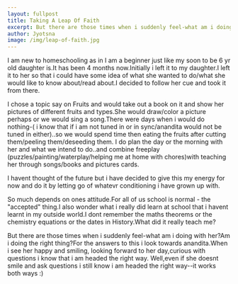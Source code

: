 ```yaml
---
layout: fullpost
title: Taking A Leap Of Faith
excerpt: But there are those times when i suddenly feel-what am i doing with her?Am i doing the right thing?For the answers to this i look towards anandita.When i see her happy and smiling, looking forward to her day,curious with questions i know that i am headed the right way. - Jyotsna
author: Jyotsna
image: /img/leap-of-faith.jpg
---
```

I am new to homeschooling as in I am a beginner just like my soon to be 6 yr old daughter is.It has been 4 months now.Initially i left it to my daughter.I left it to her so that i could have some idea of what she wanted to do/what she would like to know about/read about.I decided to follow her cue and took it from there.

I chose a topic say on Fruits and would take out a book on it and show her pictures of different fruits and types.She would draw/color a picture perhaps or we would sing a song.There were days when i would do nothing-( i know that if i am not tuned in or in sync/anandita would not be tuned in either)..so we would spend time
then eating the fruits after cutting them/peeling them/deseeding them.
I do plan the day or the morning with her and what we intend to do..and combine freeplay (puzzles/painting/waterplay/helping me at
home with chores)with teaching her through songs/books and pictures cards.

I havent thought of the future but i have decided to give this my energy for now and do it by letting go of whatevr conditioning i have grown up with.

So much depends on ones attitude.For all of us school is normal - the "accepted" thing.I also wonder what i really did learn at school that i havent learnt in my outside world.I dont remember the maths theorems or the chemistry equations or the dates in History.What did it really teach me?

But there are those times when i suddenly feel-what am i doing with her?Am i doing the right thing?For the answers to this i look towards anandita.When i see her happy and smiling, looking forward to her day,curious with questions i know that i am headed the right way.
Well,even if she doesnt smile and ask questions i still know i am headed the right way--it works both ways :)
